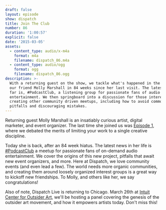 ```yaml
---
draft: false
layout: episode
show: dispatch
title: Join The Club
number: 86
duration: '1:00:57'
explicit: false
date: '2015-03-05'
assets:
  - content_type: audio/x-m4a
    format: m4a
    filename: dispatch_86.m4a
  - content_type: audio/ogg
    format: ogg
    filename: dispatch_86.ogg
description: >-
  With a returning guest on the show, we tackle what's happened in the life of
  our friend Molly Marshall in 84 weeks since her last visit. The latest news so
  far is, #PodcastClub, a listening group for passionate fans of audio
  entertainment. We then springboard into a discussion for those interested in
  creating other community driven meetups, including how to avoid common
  pitfalls and discouraging mistakes.
---
```

Returning guest Molly Marshall is an insatiably curious artist, digital marketer, and event organizer. The last time she joined us was [Episode 1](http://nicholaswyoung.com/programs/dispatch/1), where we debated the merits of limiting your work to a single creative discipline.

Today she is back, after an 84 week hiatus. The latest news in her life is [#PodcastClub](https://twitter.com/hashtag/podcastclub) a meetup for passionate fans of on-demand audio entertainment. We cover the origins of this new project, pitfalls that await new event organizers, and more. Here at Dispatch, we love community events (and even lead a few). The world needs more organic communities, and creating them around loosely organized interest groups is a great way to kickoff new friendships. To Molly, and others like her, we say congratulations!

Also of note, Dispatch Live is returning to Chicago. March 26th at [Intuit Center for Outsider Art](https://www.facebook.com/events/645091565596602), we'll be hosting a panel covering the genesis of the outsider art movement, and how it empowers artists today. Don't miss this!